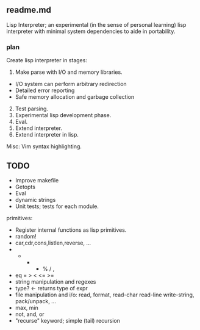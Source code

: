 ## readme.md

Lisp Interpreter; an experimental (in the sense of personal learning) lisp
interpreter with minimal system dependencies to aide in portability.

### plan

Create lisp interpreter in stages:

1. Make parse with I/O and memory libraries.
  * I/O system can perform arbitrary redirection
  * Detailed error reporting
  * Safe memory allocation and garbage collection
2. Test parsing. 
3. Experimental lisp development phase.
4. Eval.
5. Extend interpreter.
6. Extend interpreter in lisp.

Misc:
Vim syntax highlighting.

## TODO

* Improve makefile
* Getopts
* Eval
* dynamic strings
* Unit tests; tests for each module.

primitives:
* Register internal functions as lisp primitives.
* random!
* car,cdr,cons,listlen,reverse, ...
* + - * % / , 
* eq = > < <= >=
* string manipulation and regexes
* type? <- returns type of expr
* file manipulation and i/o: read, format, read-char read-line write-string,
  pack/unpack, ...
* max, min
* not, and, or
* "recurse" keyword; simple (tail) recursion 
